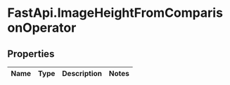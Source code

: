 # FastApi.ImageHeightFromComparisonOperator

## Properties
Name | Type | Description | Notes
------------ | ------------- | ------------- | -------------
